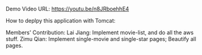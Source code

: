 Demo Video URL:
https://youtu.be/n8JRboehhE4

How to deplpy this application with Tomcat:


Members' Contribution:
Lai Jiang: Implement movie-list, and do all the aws stuff.
Zimu Qian: Implement single-movie and single-star pages; Beautify all pages.
